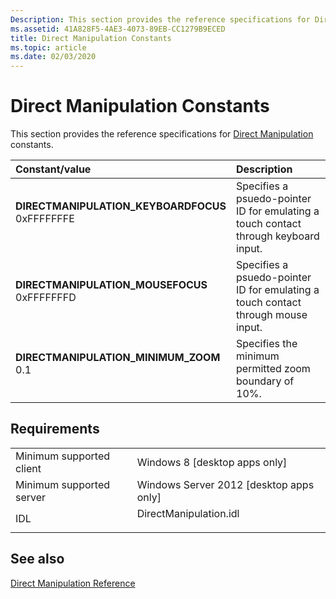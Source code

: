 ```yaml
---
Description: This section provides the reference specifications for Direct Manipulation constants.
ms.assetid: 41A828F5-4AE3-4073-89EB-CC1279B9ECED
title: Direct Manipulation Constants
ms.topic: article
ms.date: 02/03/2020
---
```


# Direct Manipulation Constants

This section provides the reference specifications for [Direct Manipulation](direct-manipulation-portal.md) constants.

| Constant/value                                                                                                                                                                                                                                                                         | Description                                                                                    |
|:---------------------------------------------------------------------------------------------------------------------------------------------------------------------------------------------------------------------------------------------------------------------------------------|:-----------------------------------------------------------------------------------------------|
| <span id="DIRECTMANIPULATION_KEYBOARDFOCUS"></span><span id="directmanipulation_keyboardfocus"></span><dl> <dt>**DIRECTMANIPULATION\_KEYBOARDFOCUS**</dt> <dt>0xFFFFFFFE</dt> </dl> | Specifies a psuedo-pointer ID for emulating a touch contact through keyboard input.<br/> |
| <span id="DIRECTMANIPULATION_MOUSEFOCUS"></span><span id="directmanipulation_mousefocus"></span><dl> <dt>**DIRECTMANIPULATION\_MOUSEFOCUS**</dt> <dt>0xFFFFFFFD</dt> </dl>          | Specifies a psuedo-pointer ID for emulating a touch contact through mouse input.<br/>    |
| <span id="DIRECTMANIPULATION_MINIMUM_ZOOM"></span><span id="directmanipulation_minimum_zoom"></span><dl> <dt>**DIRECTMANIPULATION\_MINIMUM\_ZOOM**</dt> <dt>0.1</dt> </dl>          | Specifies the minimum permitted zoom boundary of 10%.<br/>                               |

## Requirements

|                                     |                                                                                                   |
|-------------------------------------|---------------------------------------------------------------------------------------------------|
| Minimum supported client<br/> | Windows 8 \[desktop apps only\]<br/>                                                        |
| Minimum supported server<br/> | Windows Server 2012 \[desktop apps only\]<br/>                                              |
| IDL<br/>                      | <dl> <dt>DirectManipulation.idl</dt> </dl> |

## See also

[Direct Manipulation Reference](direct-manipulation-reference.md)
